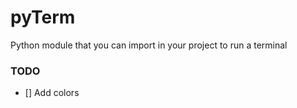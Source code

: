 # pyTerm
Python module that you can import in your project to run a terminal

### TODO

- [] Add colors